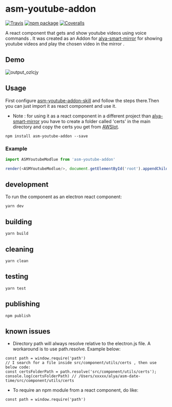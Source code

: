 # asm-youtube-addon

[![Travis][build-badge]][build]
[![npm package][npm-badge]][npm]
[![Coveralls][coveralls-badge]][coveralls]

A react component that gets and show youtube videos using voice commands . 
It was created as an Addon for [alya-smart-mirror](https://github.com/alronz/alya-smart-mirror) for showing youtube videos and play the chosen video in the mirror .

[build-badge]: https://img.shields.io/travis/user/repo/master.png?style=flat-square
[build]: https://travis-ci.org/user/repo

[npm-badge]: https://img.shields.io/npm/v/npm-package.png?style=flat-square
[npm]: https://www.npmjs.org/package/npm-package

[coveralls-badge]: https://img.shields.io/coveralls/user/repo/master.png?style=flat-square
[coveralls]: https://coveralls.io/github/user/repo
## Demo 
![output_ozlcjy](https://user-images.githubusercontent.com/21360696/36668907-1e347252-1af3-11e8-97b1-4ed41e027166.gif)
 
## Usage 
First configure [asm-youtube-addon-skill](https://github.com/alya-mirror/asm-youtube-addon-skill) and follow the steps there.Then you can just import it as react component and use it.
* Note : for using it as a react component in a different project than [alya-smart-mirror](https://github.com/alronz/alya-smart-mirror) you have to create a folder called 'certs' in the main directory and copy the certs you get from [AWSIot](https://github.com/alya-mirror/asm-youtube-addon-skill/blob/master/documentation/awsIOT.md). 
```
npm install asm-youtube-addon --save
```
### Example
```js
import ASMYoutubeModlue from 'asm-youtube-addon'

render(<ASMYoutubeModlue/>, document.getElementById('root').appendChild(document.createElement("div")));
```
## development
To run the component as an electron react component:

```
yarn dev
```


## building


```
yarn build
```

## cleaning


```
yarn clean
```


## testing


```
yarn test
```

## publishing


```
npm publish
```


## known issues
- Directory path will always resolve relative to the electron.js file. A workaround is to use path.resolve. Example below:

```
const path = window.require('path')
// I search for a file inside src/component/utils/certs , then use below code:
const certsFolderPath = path.resolve('src/component/utils/certs');
console.log(certsFolderPath) // /Users/xxxxx/alya/asm-date-time/src/component/utils/certs
```

- To require an npm module from a react component, do like:

```
const path = window.require('path')
```
 
